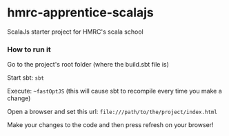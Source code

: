# hmrc-apprentice-scalajs
ScalaJs starter project for HMRC's scala school

### How to run it
Go to the project's root folder (where the build.sbt file is)

Start sbt: `sbt`

Execute: `~fastOptJS`  (this will cause sbt to recompile every time you make a change)

Open a browser and set this url: `file:///path/to/the/project/index.html`

Make your changes to the code and then press refresh on your browser!

